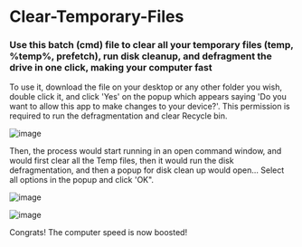 # Clear-Temporary-Files
### Use this batch (cmd) file to clear all your temporary files (temp, %temp%, prefetch), run disk cleanup, and defragment the drive in one click, making your computer fast
To use it, download the file on your desktop or any other folder you wish, double click it, and click 'Yes' on the popup which appears saying 'Do you want to allow this app to make changes to your device?'. This permission is required to run the defragmentation and clear Recycle bin.

![image](https://user-images.githubusercontent.com/84832364/154003655-920d43bb-827b-41d7-bda2-ca207c735438.png)

Then, the process would start running in an open command window, and would first clear all the Temp files, then it would run the disk defragmentation, and then a popup for disk clean up would open... Select all options in the popup and click 'OK".

![image](https://user-images.githubusercontent.com/84832364/154003499-58588857-bce2-44b6-bcb6-76488429991a.png)

![image](https://user-images.githubusercontent.com/84832364/154003786-d764ea35-6d57-4e53-8dc4-34dc9ae514f0.png)

Congrats! The computer speed is now boosted!
